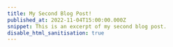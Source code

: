 ```yaml
---
title: My Second Blog Post!
published_at: 2022-11-04T15:00:00.000Z
snippet: This is an excerpt of my second blog post.
disable_html_sanitisation: true
---
```


<!-- Hello, world!

# This is h1

## This is h2

_underline_

**bold** -->
